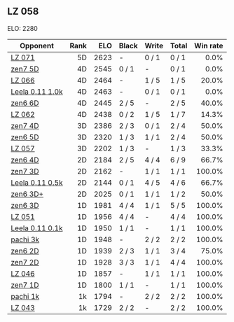 ## LZ 058 ##

ELO: 2280

Opponent | Rank | ELO | Black | Write | Total | Win rate
---------|-----:|----:|-------|-------|-------|-------:
[LZ 071](LZ%20071.md) | 5D | 2623 | - | 0 / 1 | 0 / 1 | 0.0%
[zen7 5D](zen7%205D.md) | 4D | 2545 | 0 / 1 | - | 0 / 1 | 0.0%
[LZ 066](LZ%20066.md) | 4D | 2464 | - | 1 / 5 | 1 / 5 | 20.0%
[Leela 0.11 1.0k](Leela%200.11%201.0k.md) | 4D | 2463 | - | 0 / 1 | 0 / 1 | 0.0%
[zen6 6D](zen6%206D.md) | 4D | 2445 | 2 / 5 | - | 2 / 5 | 40.0%
[LZ 062](LZ%20062.md) | 4D | 2438 | 0 / 2 | 1 / 5 | 1 / 7 | 14.3%
[zen7 4D](zen7%204D.md) | 3D | 2386 | 2 / 3 | 0 / 1 | 2 / 4 | 50.0%
[zen6 5D](zen6%205D.md) | 3D | 2320 | 1 / 3 | 1 / 1 | 2 / 4 | 50.0%
[LZ 057](LZ%20057.md) | 3D | 2202 | 1 / 3 | - | 1 / 3 | 33.3%
[zen6 4D](zen6%204D.md) | 2D | 2184 | 2 / 5 | 4 / 4 | 6 / 9 | 66.7%
[zen7 3D](zen7%203D.md) | 2D | 2162 | - | 1 / 1 | 1 / 1 | 100.0%
[Leela 0.11 0.5k](Leela%200.11%200.5k.md) | 2D | 2144 | 0 / 1 | 4 / 5 | 4 / 6 | 66.7%
[zen6 3D+](zen6%203D+.md) | 2D | 2025 | 0 / 1 | 1 / 1 | 1 / 2 | 50.0%
[zen6 3D](zen6%203D.md) | 1D | 1981 | 4 / 4 | 1 / 1 | 5 / 5 | 100.0%
[LZ 051](LZ%20051.md) | 1D | 1956 | 4 / 4 | - | 4 / 4 | 100.0%
[Leela 0.11 0.1k](Leela%200.11%200.1k.md) | 1D | 1950 | 1 / 1 | - | 1 / 1 | 100.0%
[pachi 3k](pachi%203k.md) | 1D | 1948 | - | 2 / 2 | 2 / 2 | 100.0%
[zen6 2D](zen6%202D.md) | 1D | 1939 | 2 / 3 | 1 / 1 | 3 / 4 | 75.0%
[zen7 2D](zen7%202D.md) | 1D | 1928 | 3 / 3 | 1 / 1 | 4 / 4 | 100.0%
[LZ 046](LZ%20046.md) | 1D | 1857 | - | 1 / 1 | 1 / 1 | 100.0%
[zen7 1D](zen7%201D.md) | 1D | 1800 | 1 / 1 | - | 1 / 1 | 100.0%
[pachi 1k](pachi%201k.md) | 1k | 1794 | - | 2 / 2 | 2 / 2 | 100.0%
[LZ 043](LZ%20043.md) | 1k | 1729 | 2 / 2 | - | 2 / 2 | 100.0%
